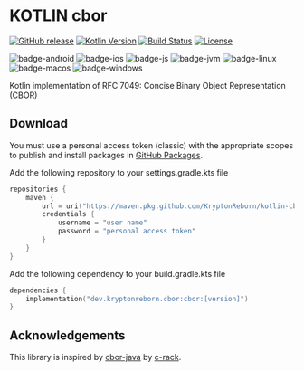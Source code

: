 # KOTLIN cbor

[![GitHub release](https://img.shields.io/badge/release-v0.1.0-blue.svg)](https://github.com/KryptonReborn/kotlin-cbor/releases/tag/v0.1.0) [![Kotlin Version](https://img.shields.io/badge/Kotlin-1.9.23-B125EA?logo=kotlin)](https://kotlinlang.org)
[![Build Status](https://github.com/saschpe/kase64/workflows/Main/badge.svg)](https://github.com/KryptonReborn/kotlin-cbor/actions)
[![License](http://img.shields.io/:License-Apache-blue.svg)](http://www.apache.org/licenses/LICENSE-2.0.html)

![badge-android](http://img.shields.io/badge/Platform-Android-brightgreen.svg?logo=android)
![badge-ios](http://img.shields.io/badge/Platform-iOS-orange.svg?logo=apple)
![badge-js](http://img.shields.io/badge/Platform-NodeJS-yellow.svg?logo=javascript)
![badge-jvm](http://img.shields.io/badge/Platform-JVM-red.svg?logo=openjdk)
![badge-linux](http://img.shields.io/badge/Platform-Linux-lightgrey.svg?logo=linux)
![badge-macos](http://img.shields.io/badge/Platform-macOS-orange.svg?logo=apple)
![badge-windows](http://img.shields.io/badge/Platform-Windows-blue.svg?logo=windows)

[//]: # (![badge-tvos]&#40;http://img.shields.io/badge/Platform-tvOS-orange.svg?logo=apple&#41;)

[//]: # (![badge-watchos]&#40;http://img.shields.io/badge/Platform-watchOS-orange.svg?logo=apple&#41;)

Kotlin implementation of RFC 7049: Concise Binary Object Representation (CBOR)

## Download

You must use a personal access token (classic) with the appropriate scopes to publish and install
packages
in [GitHub Packages](https://docs.github.com/en/packages/learn-github-packages/introduction-to-github-packages#authenticating-to-github-packages).

Add the following repository to your settings.gradle.kts file

```kotlin
repositories {
    maven {
        url = uri("https://maven.pkg.github.com/KryptonReborn/kotlin-cbor")
        credentials {
            username = "user name"
            password = "personal access token"
        }
    }
}
```

Add the following dependency to your build.gradle.kts file

```build.gradle.kts
dependencies {
    implementation("dev.kryptonreborn.cbor:cbor:[version]")
}
```

## Acknowledgements

This library is inspired by [cbor-java](https://github.com/c-rack/cbor-java) by [c-rack](https://github.com/c-rack).